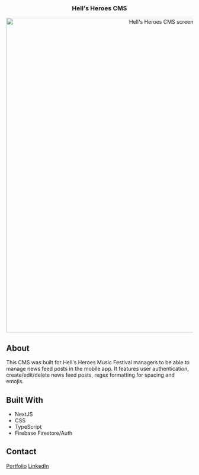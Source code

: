 <div align="center">

### Hell's Heroes CMS
<img width="850" alt="Hell's Heroes CMS screenshot" src="https://github.com/user-attachments/assets/810ca272-a0a7-4243-a5f9-990f620094f4" />
</div>

## About
This CMS was built for Hell's Heroes Music Festival managers to be able to manage news feed posts in the mobile app. It features user authentication, create/edit/delete news feed posts, regex formatting for spacing and emojis. 

## Built With

* NextJS
* CSS
* TypeScript
* Firebase Firestore/Auth

## Contact

[Portfolio](https://jcadev.vercel.app/) 
[LinkedIn](https://www.linkedin.com/in/jon-deichmann/)

